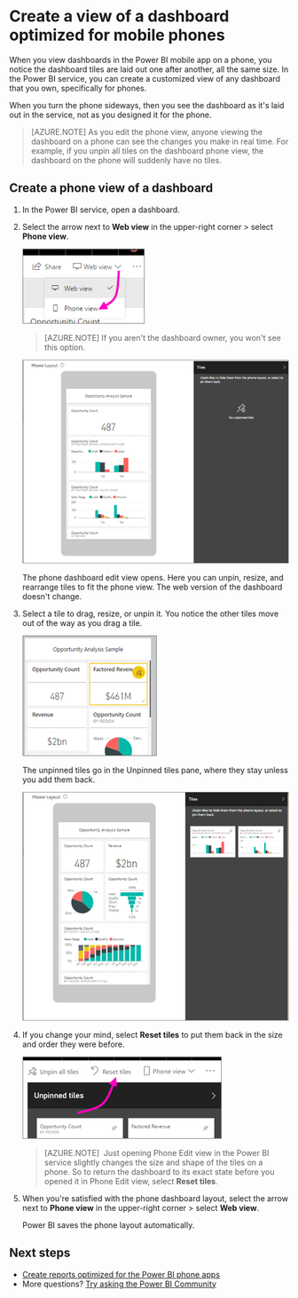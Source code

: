 <properties
   pageTitle="Create a view of a dashboard optimized for mobile phones"
   description="Learn how to create a customized view of a dashboard in the Power BI service specifically for viewing on mobile phones."
   services="powerbi"
   documentationCenter=""
   authors="maggiesMSFT"
   manager="erikre"
   backup=""
   editor=""
   tags=""
   qualityFocus="no"
   qualityDate=""/>

<tags
   ms.service="powerbi"
   ms.devlang="NA"
   ms.topic="article"
   ms.tgt_pltfrm="NA"
   ms.workload="powerbi"
   ms.date="06/06/2017"
   ms.author="maggies"/>

# Create a view of a dashboard optimized for mobile phones

When you view dashboards in the Power BI mobile app on a phone, you notice the dashboard tiles are laid out one after another, all the same size. In the Power BI service, you can create a customized view of any dashboard that you own, specifically for phones.

When you turn the phone sideways, then you see the dashboard as it's laid out in the service, not as you designed it for the phone.

> [AZURE.NOTE] As you edit the phone view, anyone viewing the dashboard on a phone can see the changes you make in real time. For example, if you unpin all tiles on the dashboard phone view, the dashboard on the phone will suddenly have no tiles. 

## Create a phone view of a dashboard

1. In the Power BI service, open a dashboard.

2. Select the arrow next to **Web view** in the upper-right corner > select **Phone view**.


    ![](media/powerbi-service-create-dashboard-phone-view/power-bi-service-phone-view-dashboard.png)

    > [AZURE.NOTE] If you aren't the dashboard owner, you won't see this option.

    ![](media/powerbi-service-create-dashboard-phone-view/power-bi-mobile-edit-phone-view-canvas.png)

    The phone dashboard edit view opens. Here you can unpin, resize, and rearrange tiles to fit the phone view. The web version of the dashboard doesn't change.


3. Select a tile to drag, resize, or unpin it. You notice the other tiles move out of the way as you drag a tile.

    ![](media/powerbi-service-create-dashboard-phone-view/power-bi-unpin-tile-phone-dashboard.png)

    The unpinned tiles go in the Unpinned tiles pane, where they stay unless you add them back.

    ![](media/powerbi-service-create-dashboard-phone-view/power-bi-mobile-edit-phone-view-post-edit.png)

4. If you change your mind, select **Reset tiles**  to put them back in the size and order they were before.

    ![](media/powerbi-service-create-dashboard-phone-view/power-bi-service-phone-view-reset-tiles.png)

    > [AZURE.NOTE]  Just opening Phone Edit view in the Power BI service slightly changes the size and shape of the tiles on a phone. So to return the dashboard to its exact state before you opened it in Phone Edit view, select **Reset tiles**.

5. When you're satisfied with the phone dashboard layout, select the arrow next to **Phone view** in the upper-right corner > select **Web view**.

    Power BI saves the phone layout automatically.

## Next steps

- [Create reports optimized for the Power BI phone apps](powerbi-desktop-create-phone-report.md)
- More questions? [Try asking the Power BI Community](http://community.powerbi.com/)